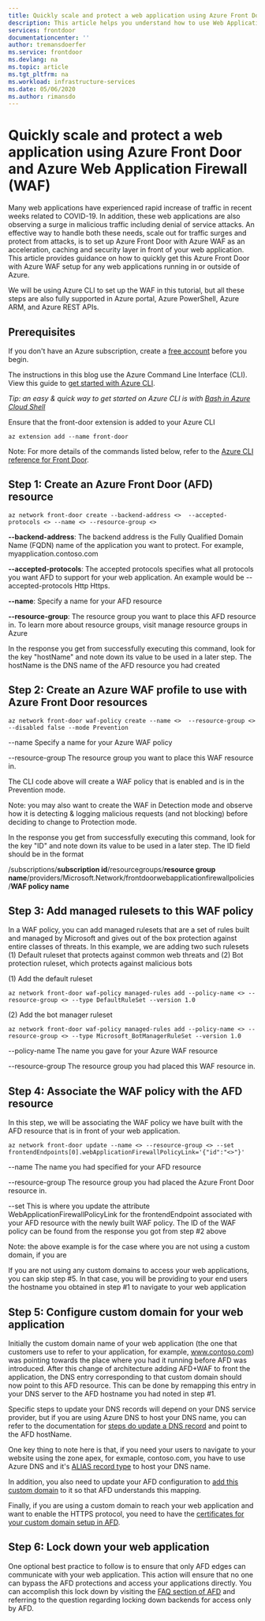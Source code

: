 ```yaml
---
title: Quickly scale and protect a web application using Azure Front Door and Azure Web Application Firewall (WAF) | Microsoft Docs
description: This article helps you understand how to use Web Application Firewall with your AAzure Front Door Service
services: frontdoor
documentationcenter: ''
author: tremansdoerfer
ms.service: frontdoor
ms.devlang: na
ms.topic: article
ms.tgt_pltfrm: na
ms.workload: infrastructure-services
ms.date: 05/06/2020
ms.author: rimansdo
---
```


# Quickly scale and protect a web application using Azure Front Door and Azure Web Application Firewall (WAF)

Many web applications have experienced rapid increase of traffic in recent weeks related to COVID-19. In addition, these web applications are also observing a surge in malicious traffic including denial of service attacks. An effective way to handle both these needs, scale out for traffic surges and protect from attacks, is to set up Azure Front Door with Azure WAF as an acceleration, caching and security layer in front of your web application. This article provides guidance on how to quickly get this Azure Front Door with Azure WAF setup for any web applications running in or outside of Azure. 

We will be using Azure CLI to set up the WAF in this tutorial, but all these steps are also fully supported in Azure portal, Azure PowerShell, Azure ARM, and Azure REST APIs. 

## Prerequisites

If you don't have an Azure subscription, create a [free account](https://azure.microsoft.com/free/?WT.mc_id=A261C142F) before you begin. 

The instructions in this blog use the Azure Command Line Interface (CLI). View this guide to [get started with Azure CLI](https://docs.microsoft.com/cli/azure/get-started-with-azure-cli?view=azure-cli-latest).

*Tip: an easy & quick way to get started on Azure CLI is with [Bash in Azure Cloud Shell](https://docs.microsoft.com/azure/cloud-shell/quickstart)*

Ensure that the front-door extension is added to your Azure CLI

```azurecli-interactive 
az extension add --name front-door
```

Note: For more details of the commands listed below, refer to the [Azure CLI reference for Front Door](https://docs.microsoft.com/cli/azure/ext/front-door/?view=azure-cli-latest).

## Step 1: Create an Azure Front Door (AFD) resource


```azurecli-interactive 
az network front-door create --backend-address <>  --accepted-protocols <> --name <> --resource-group <>
```

**--backend-address**: The backend address is the Fully Qualified Domain Name (FQDN) name of the application you want to protect. For example, myapplication.contoso.com

**--accepted-protocols**: The accepted protocols specifies what all protocols you want AFD to support for your web application. An example would be --accepted-protocols Http Https.

**--name**: Specify a name for your AFD resource

**--resource-group**: The resource group you want to place this AFD resource in.  To learn more about resource groups, visit manage resource groups in Azure

In the response you get from successfully executing this command, look for the key "hostName" and note down its value to be used in a later step. The hostName is the DNS name of the AFD resource you had created

## Step 2: Create an Azure WAF profile to use with Azure Front Door resources

```azurecli-interactive 
az network front-door waf-policy create --name <>  --resource-group <>  --disabled false --mode Prevention
```

--name Specify a name for your Azure WAF policy

--resource-group The resource group you want to place this WAF resource in. 

The CLI code above will create a WAF policy that is enabled and is in the Prevention mode. 

Note: you may also want to create the WAF in Detection mode and observe how it is detecting & logging malicious requests (and not blocking) before deciding to change to Protection mode.

In the response you get from successfully executing this command, look for the key "ID" and note down its value to be used in a later step. The ID field should be in the format

/subscriptions/**subscription id**/resourcegroups/**resource group name**/providers/Microsoft.Network/frontdoorwebapplicationfirewallpolicies/**WAF policy name**

## Step 3: Add managed rulesets to this WAF policy

In a WAF policy, you can add managed rulesets that are a set of rules built and managed by Microsoft and gives out of the box protection against entire classes of threats. In this example, we are adding two such rulesets (1) Default ruleset that protects against common web threats and (2) Bot protection ruleset, which protects against malicious bots

(1) Add the default ruleset

```azurecli-interactive 
az network front-door waf-policy managed-rules add --policy-name <> --resource-group <> --type DefaultRuleSet --version 1.0
```

(2) Add the bot manager ruleset

```azurecli-interactive 
az network front-door waf-policy managed-rules add --policy-name <> --resource-group <> --type Microsoft_BotManagerRuleSet --version 1.0
```

--policy-name The name you gave for your Azure WAF resource

--resource-group The resource group you had placed this WAF resource in.

## Step 4: Associate the WAF policy with the AFD resource

In this step, we will be associating the WAF policy we have built with the AFD resource that is in front of your web application.

```azurecli-interactive 
az network front-door update --name <> --resource-group <> --set frontendEndpoints[0].webApplicationFirewallPolicyLink='{"id":"<>"}'
```

--name The name you had specified for your AFD resource

--resource-group The resource group you had placed the Azure Front Door resource in.

--set This is where you update the attribute WebApplicationFirewallPolicyLink for the frontendEndpoint associated with your AFD resource with the newly built WAF policy. The ID of the WAF policy can be found from the response you got from step #2 above

Note: the above example is for the case where you are not using a custom domain, if you are

If you are not using any custom domains to access your web applications, you can skip step #5. In that case, you will be providing to your end users the hostname you obtained in step #1 to navigate to your web application

## Step 5: Configure custom domain for your web application

Initially the custom domain name of your web application (the one that customers use to refer to your application, for example, www.contoso.com) was pointing towards the place where you had it running before AFD was introduced. After this change of architecture adding AFD+WAF to front the application, the DNS entry corresponding to that custom domain should now point to this AFD resource. This can be done by remapping this entry in your DNS server to the AFD hostname you had noted in step #1.

Specific steps to update your DNS records will depend on your DNS service provider, but if you are using Azure DNS to host your DNS name, you can refer to the documentation for [steps do update a DNS record](https://docs.microsoft.com/azure/dns/dns-operations-recordsets-cli) and point to the AFD hostName. 

One key thing to note here is that, if you need your users to navigate to your website using the zone apex, for exmaple, contoso.com, you have to use Azure DNS and it's [ALIAS record type](https://docs.microsoft.com/azure/dns/dns-alias) to host your DNS name. 

In addition, you also need to update your AFD configuration to [add this custom domain](https://docs.microsoft.com/azure/frontdoor/front-door-custom-domain) to it so that AFD understands this mapping.

Finally, if you are using a custom domain to reach your web application and want to enable the HTTPS protocol, you need to have the [certificates for your custom domain setup in AFD](https://docs.microsoft.com/azure/frontdoor/front-door-custom-domain-https). 

## Step 6: Lock down your web application

One optional best practice to follow is to ensure that only AFD edges can communicate with your web application. This action will ensure that no one can bypass the AFD protections and access your applications directly. You can accomplish this lock down by visiting the [FAQ section of AFD](https://docs.microsoft.com/azure/frontdoor/front-door-faq) and referring to the question regarding locking down backends for access only by AFD.
